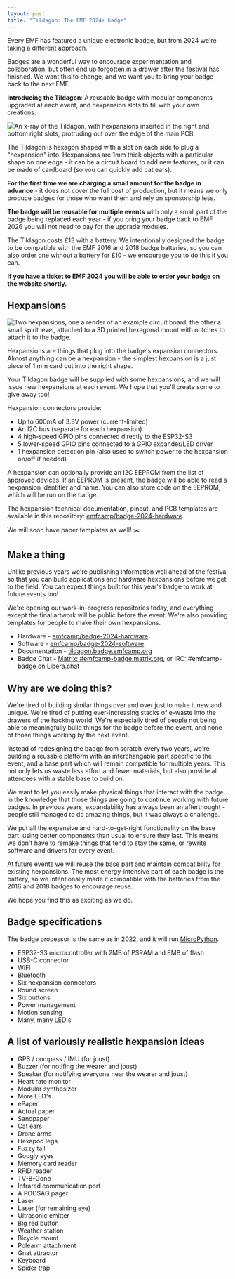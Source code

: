 ```yaml
---
layout: post
title: "Tildagon: The EMF 2024+ badge"
---
```


Every EMF has featured a unique electronic badge, but from 2024 we're taking a different approach.

Badges are a wonderful way to encourage experimentation and collaboration, but often end up forgotten in a drawer after the festival has finished. We want this to change, and we want you to bring your badge back to the next EMF.

**Introducing the Tildagon**: A reusable badge with modular components upgraded at each event, and hexpansion slots to fill with your own creations.

![An x-ray of the Tildagon, with hexpansions inserted in the right and bottom right slots, protruding out over the edge of the main PCB.](../../../../images/2024-badge-photos/xray.png "A Tildagon x-ray")

The Tildagon is hexagon shaped with a slot on each side to plug a "hexpansion" into. Hexpansions are 1mm thick objects with a particular shape on one edge - it can be a circuit board to add new features, or it can be made of cardboard (so you can quickly add cat ears).

**For the first time we are charging a small amount for the badge in advance** - it does not cover the full cost of production, but it means we only produce badges for those who want them and rely on sponsorship less.

**The badge will be reusable for multiple events** with only a small part of the badge being replaced each year - if you bring your badge back to EMF 2026 you will not need to pay for the upgrade modules.

The Tildagon costs £13 with a battery. We intentionally designed the badge to be compatible with the EMF 2016 and 2018 badge batteries, so you can also order one without a battery for £10 - we encourage you to do this if you can.

**If you have a ticket to EMF 2024 you will be able to order your badge on the website shortly.**


## Hexpansions

![Two hexpansions, one a render of an example circuit board, the other a small spirit level, attached to a 3D printed hexagonal mount with notches to attach it to the badge.](../../../../images/2024-badge-photos/hexpansion_pair.png "Two hexpansions")

Hexpansions are things that plug into the badge's expansion connectors. Almost anything can be a hexpansion - the simplest hexpansion is a just piece of 1 mm card cut into the right shape.

Your Tildagon badge will be supplied with some hexpansions, and we will issue new hexpansions at each event. We hope that you'll create some to give away too!

Hexpansion connectors provide:

* Up to 600mA of 3.3V power (current-limited)
* An I2C bus (separate for each hexpansion)
* 4 high-speed GPIO pins connected directly to the ESP32-S3
* 5 lower-speed GPIO pins connected to a GPIO expander/LED driver
* 1 hexpansion detection pin (also used to switch power to the hexpansion on/off if needed)

A hexpansion can optionally provide an I2C EEPROM from the list of approved devices. If an EEPROM is present, the badge will be able to read a hexpansion identifier and name. You can also store code on the EEPROM, which will be run on the badge.

The hexpansion technical documentation, pinout, and PCB templates are available in this repository: [emfcamp/badge-2024-hardware](https://github.com/emfcamp/badge-2024-hardware).

We will soon have paper templates as well! ✂️


## Make a thing

Unlike previous years we're publishing information well ahead of the festival so that you can build applications and hardware hexpansions before we get to the field. You can expect things built for this year's badge to work at future events too!

We're opening our work-in-progress repositories today, and everything except the final artwork will be public before the event. We're also providing templates for people to make their own hexpansions.

* Hardware - [emfcamp/badge-2024-hardware](https://github.com/emfcamp/badge-2024-hardware)
* Software - [emfcamp/badge-2024-software](https://github.com/emfcamp/badge-2024-software)
* Documentation - [tildagon.badge.emfcamp.org](https://tildagon.badge.emfcamp.org/)
* Badge Chat - [Matrix: #emfcamp-badge:matrix.org](http://matrix.to/#/#emfcamp-badge:matrix.org), or IRC: #emfcamp-badge on Libera.chat

## Why are we doing this?

We're tired of building similar things over and over just to make it new and unique. We're tired of putting ever-increasing stacks of e-waste into the drawers of the hacking world. We're especially tired of people not being able to meaningfully build things for the badge before the event, and none of those things working by the next event.

Instead of redesigning the badge from scratch every two years, we're building a reusable platform with an interchangable part specific to the event, and a base part which will remain compatible for multiple years. This not only lets us waste less effort and fewer materials, but also provide all attendees with a stable base to build on.

We want to let you easily make physical things that interact with the badge, in the knowledge that those things are going to continue working with future badges. In previous years, expandability has always been an afterthought - people still managed to do amazing things, but it was always a challenge.

We put all the expensive and hard-to-get-right functionality on the base part, using better components than usual to ensure they last. This means we don't have to remake things that tend to stay the same, or rewrite software and drivers for every event.

At future events we will reuse the base part and maintain compatibility for existing hexpansions. The most energy-intensive part of each badge is the battery, so we intentionally made it compatible with the batteries from the 2016 and 2018 badges to encourage reuse.

We hope you find this as exciting as we do.

## Badge specifications

The badge processor is the same as in 2022, and it will run [MicroPython](https://micropython.org/).

* ESP32-S3 microcontroller with 2MB of PSRAM and 8MB of flash
* USB-C connector
* WiFi
* Bluetooth
* Six hexpansion connectors
* Round screen
* Six buttons
* Power management
* Motion sensing
* Many, many LED's

## A list of variously realistic hexpansion ideas

* GPS / compass / IMU (for joust)
* Buzzer (for notifing the wearer and joust)
* Speaker (for notifying everyone near the wearer and joust)
* Heart rate monitor
* Modular synthesizer
* More LED's
* ePaper
* Actual paper
* Sandpaper
* Cat ears
* Drone arms
* Hexapod legs
* Fuzzy tail
* Googly eyes
* Memory card reader
* RFID reader
* TV-B-Gone
* Infrared communication port
* A POCSAG pager
* Laser
* Laser (for remaining eye)
* Ultrasonic emitter
* Big red button
* Weather station
* Bicycle mount
* Polearm attachment
* Gnat attractor
* Keyboard
* Spider trap
